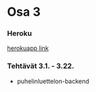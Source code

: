 # Osa 3

### Heroku
[herokuapp link](https://serene-temple-23045.herokuapp.com/)

### Tehtävät 3.1. - 3.22.
* puhelinluettelon-backend
